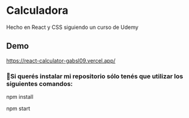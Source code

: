 # Calculadora

Hecho en React y CSS siguiendo un curso de Udemy

## Demo
https://react-calculator-gabsl09.vercel.app/

### 🚀Si querés instalar mi repositorio sólo tenés que utilizar los siguientes comandos:
npm install

npm start
